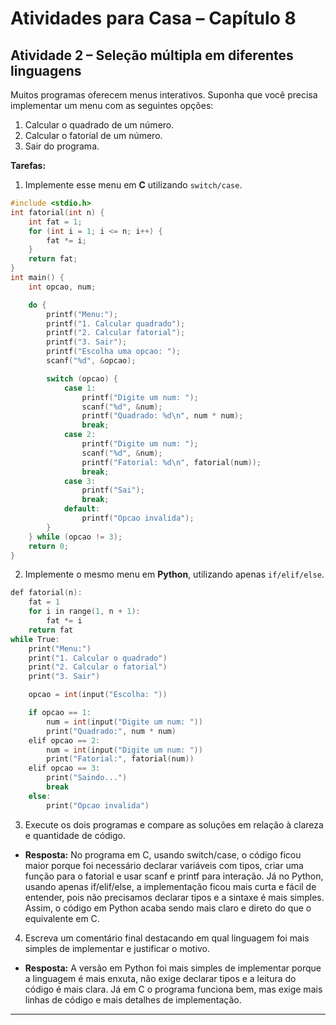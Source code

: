 # Atividades para Casa – Capítulo 8

## Atividade 2 – Seleção múltipla em diferentes linguagens
Muitos programas oferecem menus interativos. Suponha que você precisa implementar um menu com as seguintes opções:

1. Calcular o quadrado de um número.
2. Calcular o fatorial de um número.
3. Sair do programa.

**Tarefas:**
1. Implemente esse menu em **C** utilizando `switch/case`.
```c
#include <stdio.h>
int fatorial(int n) {
    int fat = 1;
    for (int i = 1; i <= n; i++) {
        fat *= i;
    }
    return fat;
}
int main() {
    int opcao, num;

    do {
        printf("Menu:");
        printf("1. Calcular quadrado");
        printf("2. Calcular fatorial");
        printf("3. Sair");
        printf("Escolha uma opcao: ");
        scanf("%d", &opcao);

        switch (opcao) {
            case 1:
                printf("Digite um num: ");
                scanf("%d", &num);
                printf("Quadrado: %d\n", num * num);
                break;
            case 2:
                printf("Digite um num: ");
                scanf("%d", &num);
                printf("Fatorial: %d\n", fatorial(num));
                break;
            case 3:
                printf("Sai");
                break;
            default:
                printf("Opcao invalida");
        }
    } while (opcao != 3);
    return 0;
}
```
2. Implemente o mesmo menu em **Python**, utilizando apenas `if/elif/else`.
```c
def fatorial(n):
    fat = 1
    for i in range(1, n + 1):
        fat *= i
    return fat
while True:
    print("Menu:")
    print("1. Calcular o quadrado")
    print("2. Calcular o fatorial")
    print("3. Sair")

    opcao = int(input("Escolha: "))

    if opcao == 1:
        num = int(input("Digite um num: "))
        print("Quadrado:", num * num)
    elif opcao == 2:
        num = int(input("Digite um num: "))
        print("Fatorial:", fatorial(num))
    elif opcao == 3:
        print("Saindo...")
        break
    else:
        print("Opcao invalida")
```
3. Execute os dois programas e compare as soluções em relação à clareza e quantidade de código.

- **Resposta:** No programa em C, usando switch/case, o código ficou maior porque foi necessário declarar variáveis com tipos, criar uma função para o fatorial e usar scanf e printf para interação. Já no Python, usando apenas if/elif/else, a implementação ficou mais curta e fácil de entender, pois não precisamos declarar tipos e a sintaxe é mais simples. Assim, o código em Python acaba sendo mais claro e direto do que o equivalente em C.

4. Escreva um comentário final destacando em qual linguagem foi mais simples de implementar e justificar o motivo.

- **Resposta:** A versão em Python foi mais simples de implementar porque a linguagem é mais enxuta, não exige declarar tipos e a leitura do código é mais clara. Já em C o programa funciona bem, mas exige mais linhas de código e mais detalhes de implementação.

---

